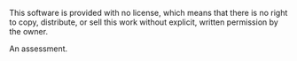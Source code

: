 This software is provided with no license, which means that there is no right to copy, distribute, or sell this work without explicit, written permission by the owner.

An assessment.
